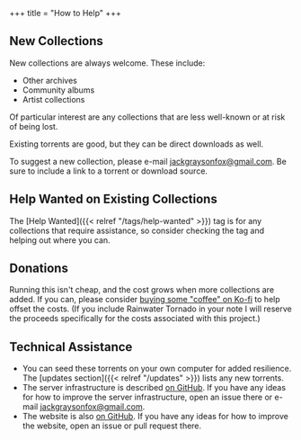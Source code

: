 +++
title = "How to Help"
+++

## New Collections

New collections are always welcome. These include:

* Other archives
* Community albums
* Artist collections

Of particular interest are any collections that are less well-known or at risk of being lost.

Existing torrents are good, but they can be direct downloads as well.

To suggest a new collection, please e-mail <jackgraysonfox@gmail.com>. Be sure to include a link to a torrent or download source.

## Help Wanted on Existing Collections

The [Help Wanted]({{< relref "/tags/help-wanted" >}}) tag is for any collections that require assistance, so consider checking the tag and helping out where you can.

## Donations

Running this isn't cheap, and the cost grows when more collections are added. If you can, please consider [buying some "coffee" on Ko-fi](https://ko-fi.com/jackgraysonfox) to help offset the costs. (If you include Rainwater Tornado in your note I will reserve the proceeds specifically for the costs associated with this project.)

## Technical Assistance

* You can seed these torrents on your own computer for added resilience. The [updates section]({{< relref "/updates" >}}) lists any new torrents.
* The server infrastructure is described [on GitHub](https://github.com/rainwater-tornado/technical). If you have any ideas for how to improve the server infrastructure, open an issue there or e-mail <jackgraysonfox@gmail.com>.
* The website is also [on GitHub](https://github.com/rainwater-tornado/site). If you have any ideas for how to improve the website, open an issue or pull request there.